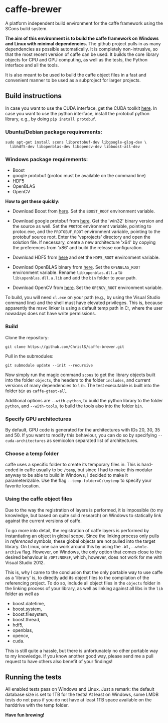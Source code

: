 # caffe-brewer

A platform independent build environment for the caffe framework using
the SCons build system.

__The aim of this environment is to build the caffe framework on Windows
and Linux with minimal dependencies.__ The github project pulls in as many
dependencies as possible automatically. It is completely non-intrusive,
so that the most recent version of caffe can be used. It builds the
core library objects for CPU and GPU computing, as well as the tests,
the Python interface and all the tools.

It is also meant to be used to build the caffe object files in a 
fast and convenient manner to be used as a subproject for larger 
projects.

## Build instructions

In case you want to use the CUDA interface, get the CUDA toolkit
[here](https://developer.nvidia.com/cuda-downloads). In case you want to use the python interface, install the protobuf python library, e.g., by doing `pip install protobuf`.

### Ubuntu/Debian package requirements:

    sudo apt-get install scons libprotobuf-dev libgoogle-glog-dev \
      libhdf5-dev libopenblas-dev libopencv-dev libboost-all-dev

### Windows package requirements:

* Boost
* google protobuf (protoc must be available on the command line)
* HDF5
* OpenBLAS
* OpenCV

__How to get these quickly:__

* Download Boost from [here](http://www.boost.org/users/download/). Set
the `BOOST_ROOT` environment variable.

* Download google protobuf from [here](https://developers.google.com/protocol-buffers/docs/downloads).
Get the 'win32' binary version and the source as well. Set the `PROTOC`
environment variable, pointing to protoc.exe, and the `PROTOBUF_ROOT`
environment variable, pointing to the protobuf source root. Enter the 'vsprojects' directory and open the solution file. If necessary, create a new architecture 'x64' by copying the preferences from 'x86' and build the release configuration.

* Download HDF5 from [here](http://www.hdfgroup.org/HDF5/release/obtain5.html)
and set the `HDF5_ROOT` environment variable.

* Download OpenBLAS binary from [here](http://www.openblas.net/). Set the
`OPENBLAS_ROOT` environment variable. Rename `lib\openblas.dll.a` to
`lib\openblas.dll.a.lib` and add the `bin` folder to your path.

* Download OpenCV from [here](http://opencv.org/downloads.html). Set
the `OPENCV_ROOT` environment variable.

To build, you will need `cl.exe` on your path (e.g., by using the
Visual Studio command line) and the shell must have elevated
privileges. This is, because apparently the msvc linker is using
a default temp path in C:\, where the user nowadays does not
have write permissions.

### Build

Clone the repository:

`git clone https://github.com/ChrislS/caffe-brewer.git`

Pull in the submodules:

`git submodule update --init --recursive`

Now simply run the magic command `scons` to get the library objects
built into the folder `objects`, the headers to the folder `includes`,
and current versions of many dependencies to `lib`. The test executable
is built into the folder `bin` as `caffe-gtest-all`.

Additional options are `--with-python`, to build the python library
to the folder `python`, and `--with-tools`, to build the tools also
into the folder `bin`.

### Specify GPU architectures

By default, GPU code is generated for the architectures with IDs
20, 30, 35 and 50. If you want to modify this behaviour, you can do
so by specifying `--cuda-architectures` as semicolon separated list
of architectures.

### Choose a temp folder

caffe uses a specific folder to create its temporary files in. This
is hard-coded in caffe usually to be `/temp`, but since I had to make
this modular anyway to be able to build in Windows, I decided to make
it parameterizable. Use the flag `--temp-folder=C:\mytemp` to specify
your favorite location.

### Using the caffe object files

Due to the way the registration of layers is performed, it is impossible
(to my knowledge, but based on quite solid research) on Windows to
statically link against the current versions of caffe.

To go more into
detail, the registration of caffe layers is performed by instantiating
an object in global scope. Since the linking process only pulls in
_referenced_ symbols, these global objects are not pulled into the
target library. On Linux, one can work around this by using the
`-Wl,--whole-archive` flag. However, on Windows, the only option that
comes close to the desired behaviour is `/OPT:NOREF`, which, however,
does not work for me with Visual Studio 2012.

This is, why I came to the conclusion that the only portable way to 
use caffe as a 'library' is, to directly add its object files to the
compilation of the referencing project. To do so, include all object
files in the `objects` folder in the linking process of your library,
as well as linking against all libs in the `lib` folder as well as

* boost.datetime,
* boost.system,
* boost.filesystem,
* boost.thread,
* hdf5,
* openblas,
* opencv,
* cuda.

This is still quite a hassle, but there is unfortunately no other
portable way to my knowledge. If you know another good way, please
send me a pull request to have others also benefit of your findings!

## Running the tests

All enabled tests pass on Windows and Linux. Just a remark: the default database size is set to 1TB for the tests! At least on Windows, some LMDB tests do not pass if you do not have at least 1TB space available on the harddrive with the temp folder.

__Have fun brewing!__
